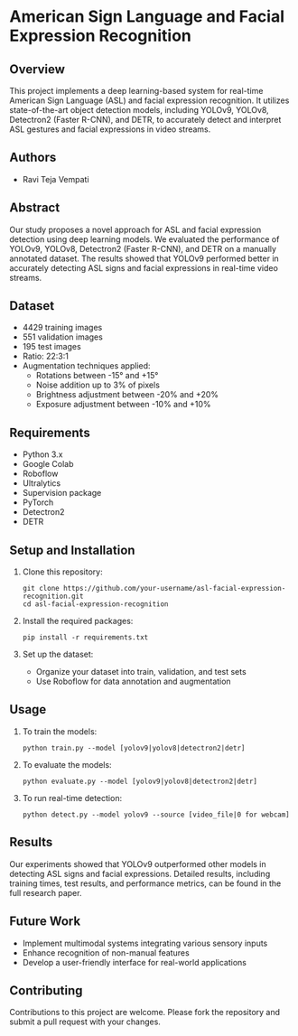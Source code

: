 # American Sign Language and Facial Expression Recognition

## Overview
This project implements a deep learning-based system for real-time American Sign Language (ASL) and facial expression recognition. It utilizes state-of-the-art object detection models, including YOLOv9, YOLOv8, Detectron2 (Faster R-CNN), and DETR, to accurately detect and interpret ASL gestures and facial expressions in video streams.

## Authors
- Ravi Teja Vempati

## Abstract
Our study proposes a novel approach for ASL and facial expression detection using deep learning models. We evaluated the performance of YOLOv9, YOLOv8, Detectron2 (Faster R-CNN), and DETR on a manually annotated dataset. The results showed that YOLOv9 performed better in accurately detecting ASL signs and facial expressions in real-time video streams.

## Dataset
- 4429 training images
- 551 validation images
- 195 test images
- Ratio: 22:3:1
- Augmentation techniques applied:
  - Rotations between -15° and +15°
  - Noise addition up to 3% of pixels
  - Brightness adjustment between -20% and +20%
  - Exposure adjustment between -10% and +10%

## Requirements
- Python 3.x
- Google Colab
- Roboflow
- Ultralytics
- Supervision package
- PyTorch
- Detectron2
- DETR

## Setup and Installation
1. Clone this repository:
   ```
   git clone https://github.com/your-username/asl-facial-expression-recognition.git
   cd asl-facial-expression-recognition
   ```

2. Install the required packages:
   ```
   pip install -r requirements.txt
   ```

3. Set up the dataset:
   - Organize your dataset into train, validation, and test sets
   - Use Roboflow for data annotation and augmentation

## Usage
1. To train the models:
   ```
   python train.py --model [yolov9|yolov8|detectron2|detr]
   ```

2. To evaluate the models:
   ```
   python evaluate.py --model [yolov9|yolov8|detectron2|detr]
   ```

3. To run real-time detection:
   ```
   python detect.py --model yolov9 --source [video_file|0 for webcam]
   ```

## Results
Our experiments showed that YOLOv9 outperformed other models in detecting ASL signs and facial expressions. Detailed results, including training times, test results, and performance metrics, can be found in the full research paper.

## Future Work
- Implement multimodal systems integrating various sensory inputs
- Enhance recognition of non-manual features
- Develop a user-friendly interface for real-world applications

## Contributing
Contributions to this project are welcome. Please fork the repository and submit a pull request with your changes.
